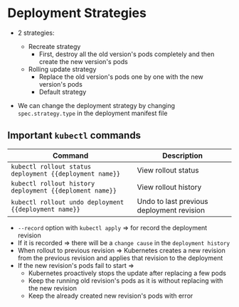 # Deployment Strategies

* 2 strategies:
  * Recreate strategy
    * First, destroy all the old version's pods completely and then create the new version's pods
  * Rolling update strategy
    * Replace the old version's pods one by one with the new version's pods
    * Default strategy

* We can change the deployment strategy by changing `spec.strategy.type` in the deployment manifest file

## Important `kubectl` commands

| Command                                                 | Description                               |
|---------------------------------------------------------|-------------------------------------------|
| `kubectl rollout status deployment {{deployment name}}` | View rollout status                       |
| `kubectl rollout history deployment {{deploment name}}` | View rollout history                      |
| `kubectl rollout undo deployment {{deployment name}}`   | Undo to last previous deployment revision |

* `--record` option with `kubectl apply`  => for record the deployment revision
* If it is recorded => there will be a `change cause` in the `deployment history`
* When rollout to previous revision => Kubernetes creates a new revision from the previous revision and applies that revision to the deployment
* If the new revision's pods fail to start =>
  * Kubernetes proactively stops the update after replacing a few pods
  * Keep the running old revision's pods as it is without replacing with the new revision
  * Keep the already created new revision's pods with error